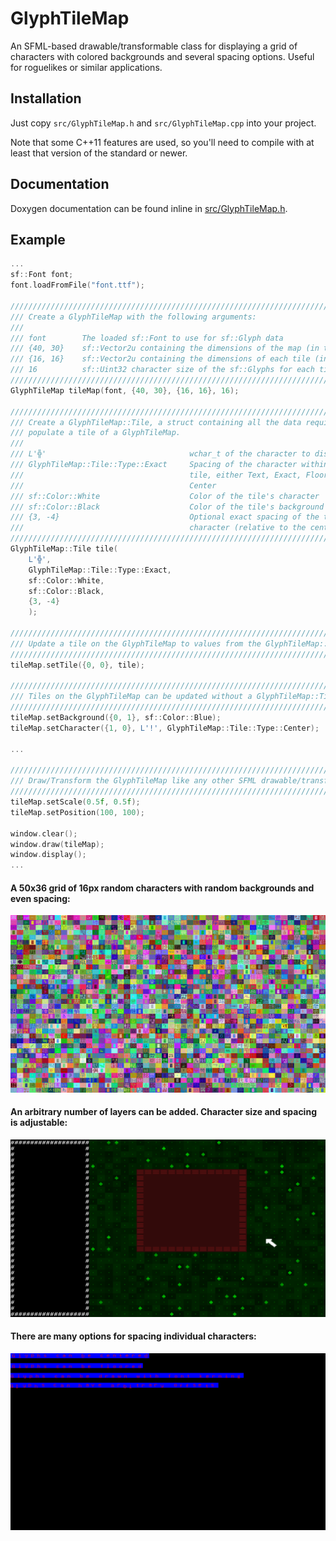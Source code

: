 # GlyphTileMap

An SFML-based drawable/transformable class for displaying a grid of characters
with colored backgrounds and several spacing options. Useful for roguelikes or
similar applications.

## Installation

Just copy `src/GlyphTileMap.h` and `src/GlyphTileMap.cpp` into your project.


Note that some C++11 features are used, so you'll need to compile with at
least that version of the standard or newer.

## Documentation

Doxygen documentation can be found inline in [src/GlyphTileMap.h](src/GlyphTileMap.h).

## Example

```cpp
...
sf::Font font;
font.loadFromFile("font.ttf");

///////////////////////////////////////////////////////////////////////////////
/// Create a GlyphTileMap with the following arguments:
///
/// font        The loaded sf::Font to use for sf::Glyph data
/// {40, 30}    sf::Vector2u containing the dimensions of the map (in tiles)
/// {16, 16}    sf::Vector2u containing the dimensions of each tile (in pixels)
/// 16          sf::Uint32 character size of the sf::Glyphs for each tile
///////////////////////////////////////////////////////////////////////////////
GlyphTileMap tileMap(font, {40, 30}, {16, 16}, 16);

///////////////////////////////////////////////////////////////////////////////
/// Create a GlyphTileMap::Tile, a struct containing all the data required to
/// populate a tile of a GlyphTileMap.
///
/// L'╬'                                wchar_t of the character to display
/// GlyphTileMap::Tile::Type::Exact     Spacing of the character within the
///                                     tile, either Text, Exact, Floor, or
///                                     Center
/// sf::Color::White                    Color of the tile's character
/// sf::Color::Black                    Color of the tile's background
/// {3, -4}                             Optional exact spacing of the tile's
///                                     character (relative to the center)
///////////////////////////////////////////////////////////////////////////////
GlyphTileMap::Tile tile(
    L'╬',
    GlyphTileMap::Tile::Type::Exact,
    sf::Color::White,
    sf::Color::Black,
    {3, -4}
    );

///////////////////////////////////////////////////////////////////////////////
/// Update a tile on the GlyphTileMap to values from the GlyphTileMap::Tile
///////////////////////////////////////////////////////////////////////////////
tileMap.setTile({0, 0}, tile);

///////////////////////////////////////////////////////////////////////////////
/// Tiles on the GlyphTileMap can be updated without a GlyphTileMap::Tile
///////////////////////////////////////////////////////////////////////////////
tileMap.setBackground({0, 1}, sf::Color::Blue);
tileMap.setCharacter({1, 0}, L'!', GlyphTileMap::Tile::Type::Center);

...

///////////////////////////////////////////////////////////////////////////////
/// Draw/Transform the GlyphTileMap like any other SFML drawable/transformable
///////////////////////////////////////////////////////////////////////////////
tileMap.setScale(0.5f, 0.5f);
tileMap.setPosition(100, 100);

window.clear();
window.draw(tileMap);
window.display();
...
```

#### A 50x36 grid of 16px random characters with random backgrounds and even spacing:
![example output](res/images/example0.png?raw=true)

#### An arbitrary number of layers can be added. Character size and spacing is adjustable:
![example output](res/images/example1.png?raw=true)

#### There are many options for spacing individual characters:
![example output](res/images/example2.png?raw=true)
